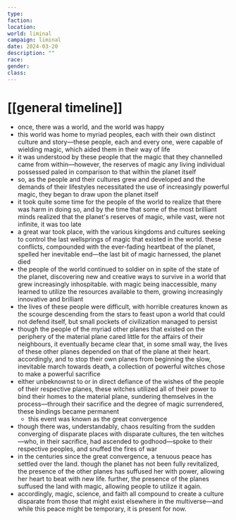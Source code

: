 ```yaml
---
type: 
faction: 
location: 
world: liminal
campaign: liminal
date: 2024-03-20
description: ""
race: 
gender: 
class: 
---
```

# [[general timeline]]

- once, there was a world, and the world was happy
- this world was home to myriad peoples, each with their own distinct culture and story—these people, each and every one, were capable of wielding magic, which aided them in their way of life
- it was understood by these people that the magic that they channelled came from within—however, the reserves of magic any living individual possessed paled in comparison to that within the planet itself
- so, as the people and their cultures grew and developed and the demands of their lifestyles necessitated the use of increasingly powerful magic, they began to draw upon the planet itself
- it took quite some time for the people of the world to realize that there was harm in doing so, and by the time that some of the most brilliant minds realized that the planet's reserves of magic, while vast, were not infinite, it was too late
- a great war took place, with the various kingdoms and cultures seeking to control the last wellsprings of magic that existed in the world. these conflicts, compounded with the ever-fading heartbeat of the planet, spelled her inevitable end—the last bit of magic harnessed, the planet died
- the people of the world continued to soldier on in spite of the state of the planet, discovering new and creative ways to survive in a world that grew increasingly inhospitable. with magic being inaccessible, many learned to utilize the resources available to them, growing increasingly innovative and brilliant
- the lives of these people were difficult, with horrible creatures known as the scourge descending from the stars to feast upon a world that could not defend itself, but small pockets of civilization managed to persist
- though the people of the myriad other planes that existed on the periphery of the material plane cared little for the affairs of their neighbours, it eventually became clear that, in some small way, the lives of these other planes depended on that of the plane at their heart. accordingly, and to stop their own planes from beginning the slow, inevitable march towards death, a collection of powerful witches chose to make a powerful sacrifice
- either unbeknownst to or in direct defiance of the wishes of the people of their respective planes, these witches utilized all of their power to bind their homes to the material plane, sundering themselves in the process—through their sacrifice and the degree of magic surrendered, these bindings became permanent
	- this event was known as the great convergence
- though there was, understandably, chaos resulting from the sudden converging of disparate places with disparate cultures, the ten witches—who, in their sacrifice, had ascended to godhood—spoke to their respective peoples, and snuffed the fires of war
- in the centuries since the great convergence, a tenuous peace has settled over the land. though the planet has not been fully revitalized, the presence of the other planes has suffused her with power, allowing her heart to beat with new life. further, the presence of the planes suffused the land with magic, allowing people to utilize it again.
- accordingly, magic, science, and faith all compound to create a culture disparate from those that might exist elsewhere in the multiverse—and while this peace might be temporary, it is present for now.